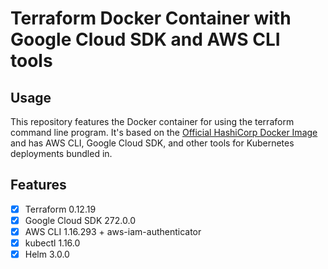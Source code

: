 # Terraform Docker Container with Google Cloud SDK and AWS CLI tools

## Usage

This repository features the Docker container for using the terraform command line program. It's based on the [Official HashiCorp Docker Image](https://hub.docker.com/r/hashicorp/terraform) and has AWS CLI, Google Cloud SDK, and other tools for Kubernetes deployments bundled in.

## Features

- [x] Terraform 0.12.19
- [x] Google Cloud SDK 272.0.0
- [x] AWS CLI 1.16.293 + aws-iam-authenticator
- [x] kubectl 1.16.0
- [x] Helm 3.0.0
